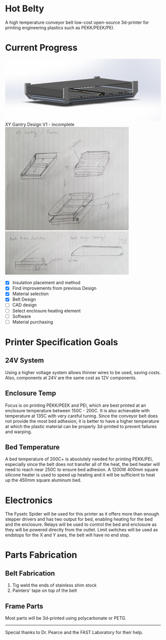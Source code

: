 # Hot Belty
A high temperature conveyor belt low-cost open-source 3d-printer for printing engineering plastics such as PEKK/PEEK/PEI. 

# Current Progress
<img src="/img/xy_gantry_v1.png" alt="drawing" />
XY Gantry Design V1 - incomplete

<img src="/img/drawing1.jpg" alt="drawing" width="400"/>
<img src="/img/drawing2.jpg" alt="drawing" width="400"/>

- [x] Insulation placement and method
- [x] Find improvements from previous Design
- [x] Material selection
- [x] Belt Design
- [ ] CAD design
- [ ] Select enclosure heating element
- [ ] Software
- [ ] Material purchasing

# Printer Specification Goals
## 24V System
Using a higher voltage system allows thinner wires to be used, saving costs. Also, components at 24V are the same cost as 12V components.

## Enclosure Temp
Focus is on printing PEKK/PEEK and PEI, which are best printed at an enclosure temperature between 150C - 200C. It is also achievable with temperature at 135C with very careful tuning. Since the conveyor belt does not provide the most bed adhesion, it is better to have a higher temperature at which the plastic material can be properly 3d-printed to prevent failures and warping. 

## Bed Temperature
A bed temperature of 200C+ is absolutely needed for printing PEKK/PEI, especially since the belt does not transfer all of the heat, the bed heater will need to reach near 250C to ensure bed adhesion. A 1200W 400mm square silicone heater is used to speed up heating and it will be sufficient to heat up the 450mm square aluminum bed. 

# Electronics
The Fysetc Spider will be used for this printer as it offers more than enough stepper drivers and has two output for bed, enabling heating for the bed and the enclosure. Relays will be used to control the bed and enclosure as they will be powered directly from the outlet. Limit switches will be used as endstops for the X and Y axes, the belt will have no end stop. 

# Parts Fabrication 
## Belt Fabrication
1. Tig weld the ends of stainless shim stock
2. Painters' tape on top of the belt

## Frame Parts
Most parts will be 3d-printed using polycarbonate or PETG. 

---
Special thanks to Dr. Pearce and the FAST Laboratory for their help.

